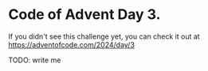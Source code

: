 # Code of Advent Day 3.
If you didn't see this challenge yet, you can check it out at https://adventofcode.com/2024/day/3

TODO: write me